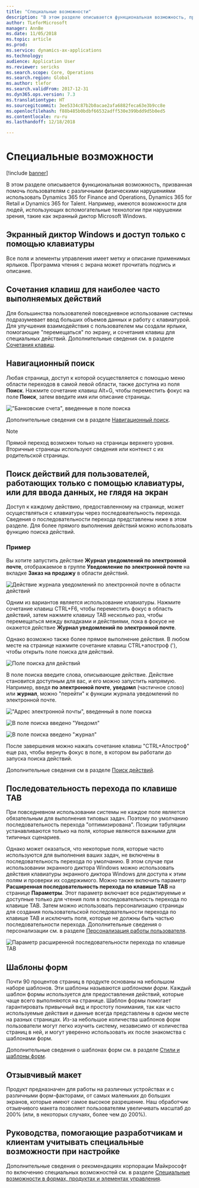 ```yaml
---
title: "Специальные возможности"
description: "В этом разделе описывается функциональная возможность, призванная помочь пользователям с различными физическими нарушениями использовать Dynamics 365 for Finance and Operations, Dynamics 365 for Retail и Dynamics 365 for Talent."
author: TLeforMicrosoft
manager: AnnBe
ms.date: 11/05/2018
ms.topic: article
ms.prod: 
ms.service: dynamics-ax-applications
ms.technology: 
audience: Application User
ms.reviewer: sericks
ms.search.scope: Core, Operations
ms.search.region: Global
ms.author: tlefor
ms.search.validFrom: 2017-12-31
ms.dyn365.ops.version: 7.3
ms.translationtype: HT
ms.sourcegitcommit: 3ee5334c87b2b0acae2afa6882feca63e3b9cc8e
ms.openlocfilehash: f88b485b0bdbf66532adff530e399bdd9d5b0ed5
ms.contentlocale: ru-ru
ms.lasthandoff: 12/18/2018

---
```


# <a name="accessibility-features"></a>Специальные возможности

[!include [banner](../includes/banner.md)]

В этом разделе описывается функциональная возможность, призванная помочь пользователям с различными физическими нарушениями использовать Dynamics 365 for Finance and Operations, Dynamics 365 for Retail и Dynamics 365 for Talent. Например, имеются возможности для людей, использующих вспомогательные технологии при нарушении зрения, такие как экранный диктор Microsoft Windows.

## <a name="windows-narrator-and-keyboard-only-access"></a>Экранный диктор Windows и доступ только с помощью клавиатуры

Все поля и элементы управления имеет метку и описание применимых ярлыков. Программа чтения с экрана может прочитать подпись и описание.

## <a name="shortcuts-for-the-most-frequently-performed-actions"></a>Сочетания клавиш для наиболее часто выполняемых действий

Для большинства пользователей повседневное использование системы подразумевает ввод больших объемов данных и работу с клавиатурой. Для улучшения взаимодействия с пользователем мы создали ярлыки, помогающие "перемещаться" по экрану, и сочетания клавиш для специальных действий. Дополнительные сведения см. в разделе [Сочетания клавиш](shortcut-keys.md).

## <a name="navigation-search"></a>Навигационный поиск

Любая страница, доступ к которой осуществляется с помощью меню области переходов в самой левой области, также доступна из поля **Поиск**. Нажмите сочетание клавиш Alt+G, чтобы переместить фокус на поле **Поиск**, затем введите имя или описание страницы.

!["Банковские счета", введенные в поле поиска](media/6d08b0be32808221023e2aa92d69fd70.png "\"банковские счета\", введенные в поле поиска")

Дополнительные сведения см в разделе [Навигационный поиск](navigation-search.md).

> [!NOTE]
> Прямой переход возможен только на страницы верхнего уровня. Вторичные страницы используют сведения или контекст с их родительской страницы.

## <a name="action-search-for-keyboard-only-users-or-for-heads-down-data-entry"></a>Поиск действий для пользователей, работающих только с помощью клавиатуры, или для ввода данных, не глядя на экран

Доступ к каждому действию, предоставленному на странице, может осуществляться с клавиатуры через последовательность перехода. Сведения о последовательности перехода представлены ниже в этом разделе. Для более прямого выполнения действий можно использовать функцию поиска действий.

### <a name="example"></a>Пример

Вы хотите запустить действие **Журнал уведомлений по электронной почте**, отображаемое в группе **Уведомление по электронной почте** на вкладке **Заказ на продажу** в области действий.

![Действие журнала уведомлений по электронной почте в области действий](media/f0d78399e7fafcd85ded1cd1e3d34f3c.jpg "Действие журнала уведомлений по электронной почте в области действий")

Одним из вариантов является использование клавиатуры. Нажмите сочетание клавиш CTRL+F6, чтобы переместить фокус в область действий, затем нажмите клавишу TAB несколько раз, чтобы перемещаться между вкладками и действиями, пока в фокусе не окажется действие **Журнал уведомлений по электронной почте**.

Однако возможно также более прямое выполнение действия. В любом месте на странице нажмите сочетание клавиш CTRL+апостроф ('), чтобы открыть поле поиска для действий.

![Поле поиска для действий](media/80f7e8c5ac412fdf2c8a12f7728f135a.jpg "Поле поиска для действий")

В поле поиска введите слова, описывающие действие. Действие становится доступным для вас, и его можно запустить напрямую. Например, введя **по электронной почте**, **уведомл** (частичное слово) или **журнал**, можно "перейти" к функции журнала уведомлений по электронной почте.

!["Адрес электронной почты", введенный в поле поиска](media/image4.png "\"адрес электронной почты\", введенный в поле поиска")

![В поле поиска введено "Уведомл"](media/image5.png "в поле поиска введено \"Уведомл\"")

![В поле поиска введено "журнал"](media/image6.png "в поле поиска введено \"журнал\"")

После завершения можно нажать сочетание клавиш "CTRL+Апостроф" еще раз, чтобы вернуть фокус в поле, в котором вы работали до запуска поиска действий.

Дополнительные сведения см в разделе [Поиск действий](action-search.md).

## <a name="tab-sequence"></a>Последовательность перехода по клавише TAB

При повседневном использовании системы не каждое поле является обязательным для выполнения типовых задач. Поэтому по умолчанию последовательность перехода "оптимизирована". Позиции табуляции устанавливаются только на поля, которые являются важными для типичных сценариев.

Однако может оказаться, что некоторые поля, которые часто используются для выполнения ваших задач, не включены в последовательность перехода по умолчанию. В этом случае при использовании экранного диктора Windows можно использовать действия клавиатуры экранного диктора Windows для доступа к этим полям и проверки их содержимого. Можно также включить параметр **Расширенная последовательность перехода по клавише TAB** на странице **Параметры**. Этот параметр включает все редактируемые и доступные только для чтения поля в последовательность перехода по клавише TAB. Затем можно использовать персонализацию страницы для создания пользовательской последовательности перехода по клавише TAB и исключить поля, которые не должны быть частью последовательности перехода. Дополнительные сведения о персонализации см. в разделе [Персонализация работы пользователя](personalize-user-experience.md).

![Параметр расширенной последовательности перехода по клавише TAB](media/8c0f12bbb3f26032997ef0ba95d89b6a.png "Параметр расширенной последовательности перехода по клавише TAB")

## <a name="form-patterns"></a>Шаблоны форм

Почти 90 процентов страниц в продукте основаны на небольшом наборе шаблонов. Эти шаблоны называются *шаблонами форм*. Каждый шаблон формы используется для предоставления действий, которые чаще всего выполняются на странице. Шаблон формы помогает гарантировать привычный вид и простоту понимания, так как часто используемые действия и данные всегда представлены в одном месте на разных страницах. Из-за небольшое количества шаблонов форм пользователи могут легко изучить систему, независимо от количества страниц в ней, и могут уверенно использовать их после знакомства с шаблонами форм.

Дополнительные сведения о шаблонах форм см. в разделе [Стили и шаблоны форм](../../dev-itpro/user-interface/form-styles-patterns.md).

## <a name="responsive-layout"></a>Отзывчивый макет

Продукт предназначен для работы на различных устройствах и с различными форм-факторами, от самых маленьких до больших экранов, которые имеют самое высокое разрешение. Наш обработчик отзывчивого макета позволяет пользователям увеличивать масштаб до 200% (или, в некоторых случаях, более чем до 200%).

## <a name="guidance-to-help-developers-and-customers-incorporate-accessible-thinking-in-their-customizations"></a>Руководства, помогающие разработчикам и клиентам учитывать специальные возможности при настройке

Дополнительные сведения о рекомендациях корпорации Майкрософт по включению специальных возможностей см. в разделе [Специальные возможности в формах, продуктах и элементах управления](../../dev-itpro/user-interface/enable-accessibility.md).

